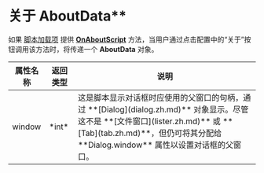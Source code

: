 # 关于 AboutData**

如果 [脚本加载项](/Manual/scripting/script_add-ins/README.zh.md) 提供 **[OnAboutScript](../scripting_events/onaboutscript.zh.md)** 方法，当用户通过点击配置中的“关于”按钮调用该方法时，将传递一个 **AboutData** 对象。

<table><thead><tr><th>属性名称</th><th>返回类型</th><th>说明</th></tr></thead><tbody><tr><td>window</td><td>*int*</td><td>这是脚本显示对话框时应使用的父窗口的句柄，通过 **[Dialog](dialog.zh.md)** 对象显示。尽管这不是 **[文件窗口](lister.zh.md)** 或 **[Tab](tab.zh.md)**，但仍可将其分配给 **Dialog.window** 属性以设置对话框的父窗口。</td></tr></table>
